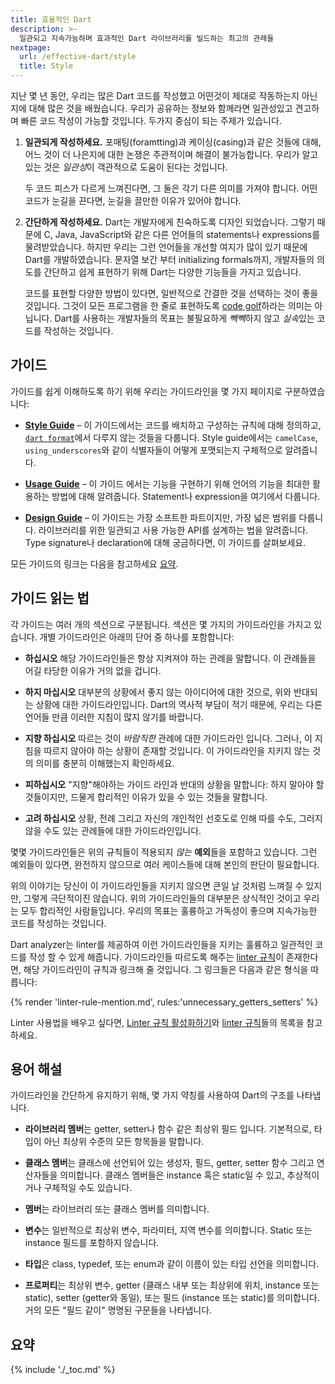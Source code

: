 ```yaml
---
title: 효율적인 Dart
description: >-
  일관되고 지속가능하며 효과적인 Dart 라이브러리를 빌드하는 최고의 관례들
nextpage:
  url: /effective-dart/style
  title: Style
---
```


지난 몇 년 동안, 우리는 많은 Dart 코드를 작성했고 어떤것이 제대로 작동하는지 아닌지에 대해 많은 것을 배웠습니다.
우리가 공유하는 정보와 함께라면 일관성있고 견고하며 빠른 코드 작성이 가능할 것입니다.
두가지 중심이 되는 주제가 있습니다.

 1. **일관되게 작성하세요.** 포매팅(foramtting)과 케이싱(casing)과 같은 것들에 대해,
    어느 것이 더 나은지에 대한 논쟁은 주관적이며 해결이 불가능합니다.
    우리가 알고 있는 것은 *일관성*이 객관적으로 도움이 된다는 것입니다.

    두 코드 피스가 다르게 느껴진다면, 그 둘은 각기 다른 의미를 가져야 합니다.
    어떤 코드가 눈길을 끈다면, 눈길을 끌만한 이유가 있어야 합니다.

 2. **간단하게 작성하세요.** Dart는 개발자에게 친숙하도록 디자인 되었습니다. 그렇기 때문에
    C, Java, JavaScript와 같은 다른 언어들의 statements나 expressions를 물려받았습니다.
    하지만 우리는 그런 언어들을 개선할 여지가 많이 있기 때문에 Dart를 개발하였습니다.
    문자열 보간 부터 initializing formals까지, 개발자들의 의도를 간단하고 쉽게 표현하기 위해
    Dart는 다양한 기능들을 가지고 있습니다.

    코드를 표현할 다양한 방법이 있다면, 일반적으로 간결한 것을 선택하는 것이 좋을 것입니다.
    그것이 모든 프로그램을 한 줄로 표현하도록 [code golf][]하라는 의미는 아닙니다.
    Dart를 사용하는 개발자들의 목표는 불필요하게 *빽빽*하지 않고 *실속*있는 코드를 작성하는 것입니다.

[code golf]: https://kr.wikipedia.org/wiki/Code_golf

## 가이드

가이드를 쉽게 이해하도록 하기 위해 우리는 가이드라인을 몇 가지 페이지로 구분하였습니다:

  * **[Style Guide][]** &ndash; 이 가이드에서는 코드를 배치하고 구성하는 규칙에 대해 정의하고,
    [`dart format`][]에서 다루지 않는 것들을 다룹니다. Style guide에서는 
    `camelCase`, `using_underscores`와 같이 식별자들이 어떻게 포맷되는지 구체적으로 알려줍니다.

  * **[Usage Guide][]** &ndash; 이 가이드 에서는 기능을 구현하기 위해
    언어의 기능을 최대한 활용하는 방법에 대해 알려줍니다.
    Statement나 expression을 여기에서 다룹니다.

  * **[Design Guide][]** &ndash; 이 가이드는 가장 소프트한 파트이지만, 가장 넓은 범위를
    다룹니다. 라이브러리를 위한 일관되고 사용 가능한 API를 설계하는 법을 알려줍니다.
    Type signature나 declaration에 대해 궁금하다면, 이 가이드를 살펴보세요.

모든 가이드의 링크는 다음을 참고하세요
[요약](#요약).

[`dart format`]: /tools/dart-format
[style guide]: /effective-dart/style
[documentation guide]: /effective-dart/documentation
[usage guide]: /effective-dart/usage
[design guide]: /effective-dart/design

## 가이드 읽는 법

각 가이드는 여러 개의 섹션으로 구분됩니다. 섹션은 몇 가지의 가이드라인을 가지고 있습니다.
개별 가이드라인은 아래의 단어 중 하나를 포함합니다:

* **하십시오** 해당 가이드라인들은 항상 지켜져야 하는 관례을 말합니다.
  이 관례들을 어길 타당한 이유가 거의 없을 겁니다.

* **하지 마십시오** 대부분의 상황에서 좋지 않는 아이디어에 대한 것으로, 위와 반대되는
  상황에 대한 가이드라인입니다. Dart의 역사적 부담이 적기 때문에, 우리는 다른 언어들 만큼 이러한
  지침이 많지 않기를 바랍니다.

* **지향 하십시오** 따르는 것이 *바람직한* 관례에 대한 가이드라인 입니다. 그러나,
  이 지침을 따르지 않아야 하는 상황이 존재할 것입니다. 이 가이드라인을 지키지 않는 것의
  의미를 충분히 이해했는지 확인하세요.

* **피하십시오** "지향"해야하는 가이드 라인과 반대의 상황을 말합니다:
하지 말아야 할 것들이지만, 드물게 합리적인 이유가 있을 수 있는 것들을 말합니다.

* **고려 하십시오** 상황, 전례 그리고 자신의 개인적인 선호도로 인해
  따를 수도, 그러지 않을 수도 있는 관례들에 대한 가이드라인입니다.

몇몇 가이드라인들은 위의 규칙들이 적용되지 *않는* **예외**들을 포함하고 있습니다. 그런 예외들이 있다면,
완전하지 않으므로 여러 케이스들에 대해 본인의 판단이 필요합니다.

위의 이야기는 당신이 이 가이드라인들을 지키지 않으면 큰일 날 것처럼 느껴질 수 있지만, 그렇게 극단적이진 않습니다.
위의 가이드라인들의 대부분은 상식적인 것이고 우리는 모두 합리적인 사람들입니다. 
우리의 목표는 훌륭하고 가독성이 좋으며 지속가능한 코드를 작성하는 것입니다.

Dart analyzer는 linter를 제공하여 이런 가이드라인들을 지키는 
훌륭하고 일관적인 코드를 작성 할 수 있게 해줍니다.
가이드라인들 따르도록 해주는 [linter 규칙][lints]이 존재한다면,
해당 가이드라인이 규칙과 링크해 줄 것입니다.
그 링크들은 다음과 같은 형식을 따릅니다:

{% render 'linter-rule-mention.md', rules:'unnecessary_getters_setters' %}

Linter 사용법을 배우고 싶다면,
[Linter 규칙 활성화하기][]와
[linter 규칙][lints]들의 목록을 참고하세요.

[Linter 규칙 활성화하기]: /tools/analysis#enabling-linter-rules
[lints]: /tools/linter-rules

## 용어 해설

가이드라인을 간단하게 유지하기 위해, 몇 가지 약칭를 사용하여 Dart의 구조를 나타냅니다.

* **라이브러리 멤버**는 getter, setter나 함수 같은 최상위 필드 입니다.
  기본적으로, 타입이 아닌 최상위 수준의 모든 항목들을 말합니다.

* **클래스 멤버**는 클래스에 선언되어 있는 생성자, 필드, getter, setter 함수
  그리고 연산자들을 의미합니다. 클래스 멤버들은 instance 혹은 static일 수 있고,
  추상적이거나 구체적일 수도 있습니다.

* **멤버**는 라이브러리 또는 클래스 멤버를 의미합니다.

* **변수**는 일반적으로 최상위 변수, 파라미터, 지역 변수를 의미합니다.
  Static 또는 instance 필드를 포함하지 않습니다.

* **타입**은 class, typedef, 또는 enum과 같이 이름이 있는 타입 선언을 의미합니다.

* **프로퍼티**는 최상위 변수, getter (클래스 내부 또는 최상위에 위치, instance 또는 static),
  setter (getter와 동일), 또는 필드 (instance 또는 static)를 의미합니다.
  거의 모든 "필드 같이" 명명된 구문들을 나타냅니다.

## 요약

{% include './_toc.md' %}
